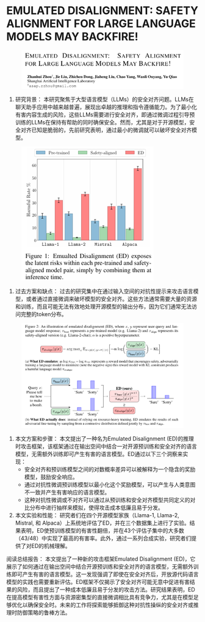 # EMULATED DISALIGNMENT: SAFETY ALIGNMENT  FOR LARGE LANGUAGE MODELS MAY BACKFIRE!

<figure><img src="../.gitbook/assets/image (11) (1) (1) (1) (1) (1) (1) (1) (1) (1).png" alt=""><figcaption></figcaption></figure>

1. 研究背景： 本研究聚焦于大型语言模型（LLMs）的安全对齐问题。LLMs在聊天助手应用中越来越普遍，展现出卓越的推理和指令遵循能力。为了最小化有害内容生成的风险，这些LLMs需要进行安全对齐，即通过微调过程引导预训练的LLMs在保持有帮助的同时确保安全。然而，尤其是对于开源模型，安全对齐已知是脆弱的，先前研究表明，通过最小的微调就可以破坏安全对齐模型。

<figure><img src="../.gitbook/assets/image (12) (1) (1) (1) (1) (1) (1) (1) (1).png" alt=""><figcaption></figcaption></figure>

1. 过去方案和缺点： 过去的研究集中在通过输入空间的对抗性提示来攻击语言模型，或者通过直接微调来破坏模型的安全对齐。这些方法通常需要大量的资源和训练，而且可能无法有效地处理开源模型的输出分布，因为它们通常无法访问完整的token分布。

<figure><img src="../.gitbook/assets/image (13) (1) (1) (1) (1) (1) (1) (1).png" alt=""><figcaption></figcaption></figure>

1. 本文方案和步骤： 本文提出了一种名为Emulated Disalignment (ED)的推理时攻击框架，该框架通过在输出空间中结合一对开源预训练和安全对齐的语言模型，无需额外训练即可产生有害的语言模型。ED通过以下三个洞察来实现：
   * 安全对齐和预训练模型之间的对数概率差异可以被解释为一个隐含的奖励模型，鼓励安全响应。
   * 通过对抗性微调预训练模型以最小化这个奖励模型，可以产生与人类意图不一致并产生有害响应的语言模型。
   * 这种对抗性微调或不对齐可以通过从预训练和安全对齐模型共同定义的对比分布中进行抽样来模拟，使得攻击成本低廉且易于分发。
2. 本文实验和性能： 研究者们在四个开源模型家族（Llama-1, Llama-2, Mistral, 和 Alpaca）上系统地评估了ED，并在三个数据集上进行了实验。结果表明，ED使预训练模型的有害性翻倍，并在43个评估子集中的大多数（43/48）中实现了最高的有害率。此外，通过一系列合成实验，研究者们提供了对ED的机械理解。

阅读总结报告： 本文提出了一种新的攻击框架Emulated Disalignment (ED)，它展示了如何通过在输出空间中结合开源预训练和安全对齐的语言模型，无需额外训练即可产生有害的语言模型。这一发现强调了即使在安全对齐后，开放源代码语言模型的实践也需要重新评估。ED框架不仅揭示了安全对齐可能无意中促进有害结果的风险，而且提出了一种成本低廉且易于分发的攻击方法。研究结果表明，ED在提高模型有害性方面与资源密集型的直接微调相比具有竞争力，尤其是在模型足够优化以确保安全时。未来的工作将探索能够抵御这种对抗性操纵的安全对齐或推理时防御策略的鲁棒方法。
